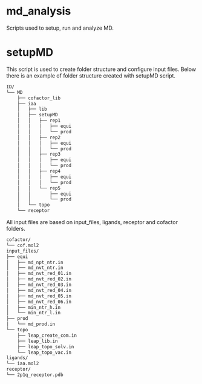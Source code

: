 # md_analysis
Scripts used to setup, run and analyze MD.
# setupMD
This script is used to create folder structure and configure input files. Below there is an example of folder structure created with setupMD script.
```bash
ID/
└── MD
    ├── cofactor_lib
    ├── iaa
    │   ├── lib
    │   ├── setupMD
    │   │   ├── rep1
    │   │   │   ├── equi
    │   │   │   └── prod
    │   │   ├── rep2
    │   │   │   ├── equi
    │   │   │   └── prod
    │   │   ├── rep3
    │   │   │   ├── equi
    │   │   │   └── prod
    │   │   ├── rep4
    │   │   │   ├── equi
    │   │   │   └── prod
    │   │   └── rep5
    │   │       ├── equi
    │   │       └── prod
    │   └── topo
    └── receptor
```
All input files are based on input_files, ligands, receptor and cofactor folders.
```bash
cofactor/
└── cof.mol2
input_files/
├── equi
│   ├── md_npt_ntr.in
│   ├── md_nvt_ntr.in
│   ├── md_nvt_red_01.in
│   ├── md_nvt_red_02.in
│   ├── md_nvt_red_03.in
│   ├── md_nvt_red_04.in
│   ├── md_nvt_red_05.in
│   ├── md_nvt_red_06.in
│   ├── min_ntr_h.in
│   └── min_ntr_l.in
├── prod
│   └── md_prod.in
└── topo
    ├── leap_create_com.in
    ├── leap_lib.in
    ├── leap_topo_solv.in
    └── leap_topo_vac.in
ligands/
└── iaa.mol2
receptor/
└── 2p1q_receptor.pdb
```


